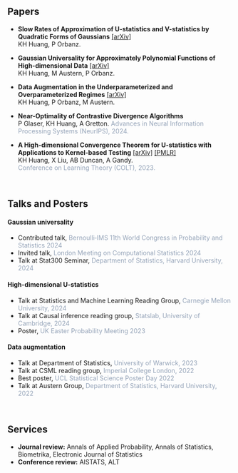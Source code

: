 ## Papers

- **Slow Rates of Approximation of U-statistics and V-statistics by Quadratic Forms of Gaussians** [[arXiv]](https://arxiv.org/abs/2406.12437) <br>
  KH Huang, P Orbanz.

- **Gaussian Universality for Approximately Polynomial Functions of High-dimensional Data** [[arXiv]](https://arxiv.org/abs/2403.10711) <br>
  KH Huang, M Austern, P Orbanz.

- **Data Augmentation in the Underparameterized and Overparameterized Regimes** [[arXiv]](https://arxiv.org/abs/2202.09134) <br>
  KH Huang, P Orbanz, M Austern.

- **Near-Optimality of Contrastive Divergence Algorithms** <br>
  P Glaser, KH Huang, A Gretton.
  <span style="color: #94a3b8">Advances in Neural Information Processing Systems (NeurIPS), 2024.</span>

- **A High-dimensional Convergence Theorem for U-statistics with Applications to Kernel-based Testing** [[arXiv]](https://arxiv.org/abs/2302.05686) [[PMLR]](https://proceedings.mlr.press/v195/huang23a/huang23a.pdf) <br>
  KH Huang, X Liu, AB Duncan, A Gandy. <br>
  <span style="color: #94a3b8">Conference on Learning Theory (COLT), 2023.</span>

&nbsp;

## Talks and Posters
#### Gaussian universality
- Contributed talk, <span style="color: #94a3b8">Bernoulli‑IMS 11th World Congress in Probability and Statistics 2024</span>
- Invited talk, <span style="color: #94a3b8">London Meeting on Computational Statistics 2024</span>
- Talk at Stat300 Seminar, <span style="color: #94a3b8">Department of Statistics, Harvard University, 2024</span>

#### High-dimensional U-statistics
- Talk at Statistics and Machine Learning Reading Group, <span style="color: #94a3b8">Carnegie Mellon University, 2024</span>
- Talk at Causal inference reading group, <span style="color: #94a3b8">Statslab, University of Cambridge, 2024</span>
- Poster, <span style="color: #94a3b8">UK Easter Probability Meeting 2023</span>

#### Data augmentation
- Talk at Department of Statistics, <span style="color: #94a3b8">University of Warwick, 2023</span>
- Talk at CSML reading group, <span style="color: #94a3b8">Imperial College London, 2022</span>
- Best poster, <span style="color: #94a3b8">UCL Statistical Science Poster Day 2022</span>
- Talk at Austern Group, <span style="color: #94a3b8">Department of Statistics, Harvard University, 2022</span>

&nbsp;

## Services

- **Journal review:** Annals of Applied Probability, Annals of Statistics, Biometrika, Electronic Journal of Statistics
- **Conference review:** AISTATS, ALT